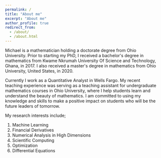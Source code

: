 ```yaml
---
permalink: /
title: "About me"
excerpt: "About me"
author_profile: true
redirect_from: 
  - /about/
  - /about.html
---
```


Michael is a mathematician holding a doctorate degree from Ohio University. 
Prior to starting my PhD, I received a bachelor's degree in mathematics from Kwame Nkrumah University Of Science and Technology, Ghana, in 2017. I also received a master's degree in mathematics from Ohio University, United States, in 2020.

Currently I work as a Quantitative Analyst in Wells Fargo. My recent teaching experience was serving as a teaching assistant for undergraduate mathematics courses in Ohio University, where I help students learn and understand the beauty of mathematics. I am committed to using my knowledge and skills to make a positive impact on students who will be the future leaders of tomorrow.

My research interests include;
1. Machine Learning
1. Financial Derivatives
1. Numerical Analysis in High Dimensions 
1. Scientific Computing
1. Optimization
1. Differential Equations

